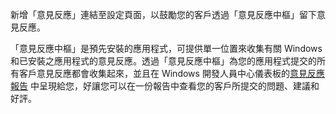 ﻿新增「意見反應」連結至設定頁面，以鼓勵您的客戶透過「意見反應中樞」留下意見反應。

「意見反應中樞」是預先安裝的應用程式，可提供單一位置來收集有關 Windows 和已安裝之應用程式的意見反應。透過「意見反應中樞」為您的應用程式提交的所有客戶意見反應都會收集起來，並且在 Windows 開發人員中心儀表板的[意見反應報告](https://docs.microsoft.com/zh-tw/windows/uwp/publish/feedback-report) 中呈現給您，好讓您可以在一份報告中查看您的客戶所提交的問題、建議和好評。
